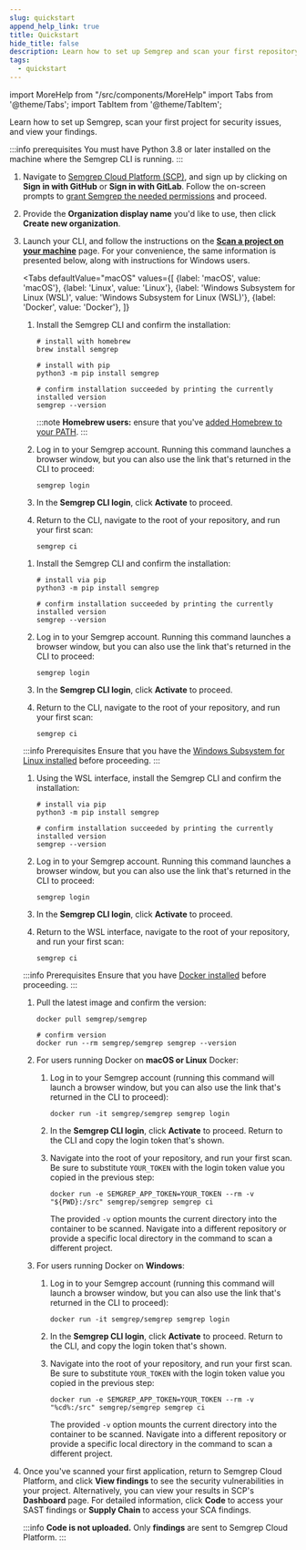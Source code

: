 ```yaml
---
slug: quickstart
append_help_link: true
title: Quickstart
hide_title: false
description: Learn how to set up Semgrep and scan your first repository.
tags:
  - quickstart
---
```


import MoreHelp from "/src/components/MoreHelp"
import Tabs from '@theme/Tabs';
import TabItem from '@theme/TabItem';

Learn how to set up Semgrep, scan your first project for security issues, and view your findings.

:::info prerequisites
You must have Python 3.8 or later installed on the machine where the Semgrep CLI is running.
:::

1. Navigate to [Semgrep Cloud Platform (SCP)](https://semgrep.dev/login), and sign up by clicking on **Sign in with GitHub** or **Sign in with GitLab**. Follow the on-screen prompts to [grant Semgrep the needed permissions](/semgrep-cloud-platform/getting-started/#requested-permissions-for-github-and-gitlab) and proceed.

2. Provide the **Organization display name** you'd like to use, then click **Create new organization**.

3. Launch your CLI, and follow the instructions on the [**Scan a project on your machine**](https://semgrep.dev/onboarding/scan) page. For your convenience, the same information is presented below, along with instructions for Windows users.

    <Tabs
        defaultValue="macOS"
        values={[
        {label: 'macOS', value: 'macOS'},
        {label: 'Linux', value: 'Linux'},
        {label: 'Windows Subsystem for Linux (WSL)', value: 'Windows Subsystem for Linux (WSL)'},
        {label: 'Docker', value: 'Docker'},
        ]}
    >

    <TabItem value='macOS'>

    1. Install the Semgrep CLI and confirm the installation:

        ```console
        # install with homebrew
        brew install semgrep

        # install with pip
        python3 -m pip install semgrep

        # confirm installation succeeded by printing the currently installed version
        semgrep --version
        ```

        :::note
        **Homebrew users:** ensure that you've [added Homebrew to your PATH](https://docs.brew.sh/FAQ#my-mac-apps-dont-find-homebrew-utilities).
        :::

    2. Log in to your Semgrep account. Running this command launches a browser window, but you can also use the link that's returned in the CLI to proceed:

        ```console
        semgrep login
        ```

    3. In the **Semgrep CLI login**, click **Activate** to proceed.

    4. Return to the CLI, navigate to the root of your repository, and run your first scan:

        ```console
        semgrep ci
        ```

    </TabItem>

    <TabItem value='Linux'>

    1. Install the Semgrep CLI and confirm the installation:

        ```console
        # install via pip
        python3 -m pip install semgrep

        # confirm installation succeeded by printing the currently installed version
        semgrep --version
        ```

    2. Log in to your Semgrep account. Running this command launches a browser window, but you can also use the link that's returned in the CLI to proceed:

        ```console
        semgrep login
        ```

    3. In the **Semgrep CLI login**, click **Activate** to proceed.

    4. Return to the CLI, navigate to the root of your repository, and run your first scan:

        ```console
        semgrep ci
        ```

    </TabItem>

    <TabItem value='Windows Subsystem for Linux (WSL)'>

    :::info Prerequisites
    Ensure that you have the [Windows Subsystem for Linux installed](https://learn.microsoft.com/en-us/windows/wsl/install) before proceeding.
    :::

    1. Using the WSL interface, install the Semgrep CLI and confirm the installation:

        ```console
        # install via pip
        python3 -m pip install semgrep

        # confirm installation succeeded by printing the currently installed version 
        semgrep --version
        ```

    2. Log in to your Semgrep account. Running this command launches a browser window, but you can also use the link that's returned in the CLI to proceed:

        ```console
        semgrep login
        ```
    
    3. In the **Semgrep CLI login**, click **Activate** to proceed.
    
    4. Return to the WSL interface, navigate to the root of your repository, and run your first scan:

        ```console
        semgrep ci
        ```

    </TabItem>

    <TabItem value='Docker'>

    :::info Prerequisites
    Ensure that you have [Docker installed](https://docs.docker.com/desktop/) before proceeding.
    :::

    1. Pull the latest image and confirm the version:

        ```console
        docker pull semgrep/semgrep

        # confirm version
        docker run --rm semgrep/semgrep semgrep --version
        ```

    2. For users running Docker on **macOS or Linux** Docker:

        1. Log in to your Semgrep account (running this command will launch a browser window, but you can also use the link that's returned in the CLI to proceed):

            ```console
            docker run -it semgrep/semgrep semgrep login
            ```

        2. In the **Semgrep CLI login**, click **Activate** to proceed. Return to the CLI and copy the login token that's shown.

        3. Navigate into the root of your repository, and run your first scan. Be sure to substitute <code><span class="placeholder">YOUR_TOKEN</span></code> with the login token value you copied in the previous step: 

            ```console
            docker run -e SEMGREP_APP_TOKEN=YOUR_TOKEN --rm -v "${PWD}:/src" semgrep/semgrep semgrep ci
            ```

            The provided `-v` option mounts the current directory into the container to be scanned. Navigate into a different repository or provide a specific local directory in the command to scan a different project.
    
    3. For users running Docker on **Windows**:

        1. Log in to your Semgrep account (running this command will launch a browser window, but you can also use the link that's returned in the CLI to proceed):

            ```console
            docker run -it semgrep/semgrep semgrep login
            ```

        2. In the **Semgrep CLI login**, click **Activate** to proceed. Return to the CLI, and copy the login token that's shown.

        3. Navigate into the root of your repository, and run your first scan. Be sure to substitute <code><span class="placeholder">YOUR_TOKEN</span></code> with the login token value you copied in the previous step: 

            ```console
            docker run -e SEMGREP_APP_TOKEN=YOUR_TOKEN --rm -v "%cd%:/src" semgrep/semgrep semgrep ci
            ```

            The provided `-v` option mounts the current directory into the container to be scanned. Navigate into a different repository or provide a specific local directory in the command to scan a different project.

    </TabItem>

    </Tabs>

4. Once you've scanned your first application, return to Semgrep Cloud Platform, and click **View findings** to see the security vulnerabilities in your project. Alternatively, you can view your results in SCP's **Dashboard** page. For detailed information, click **Code** to access your SAST findings or **Supply Chain** to access your SCA findings.

    :::info
    **Code is not uploaded.** Only **findings** are sent to Semgrep Cloud Platform. 
    :::

<MoreHelp />
